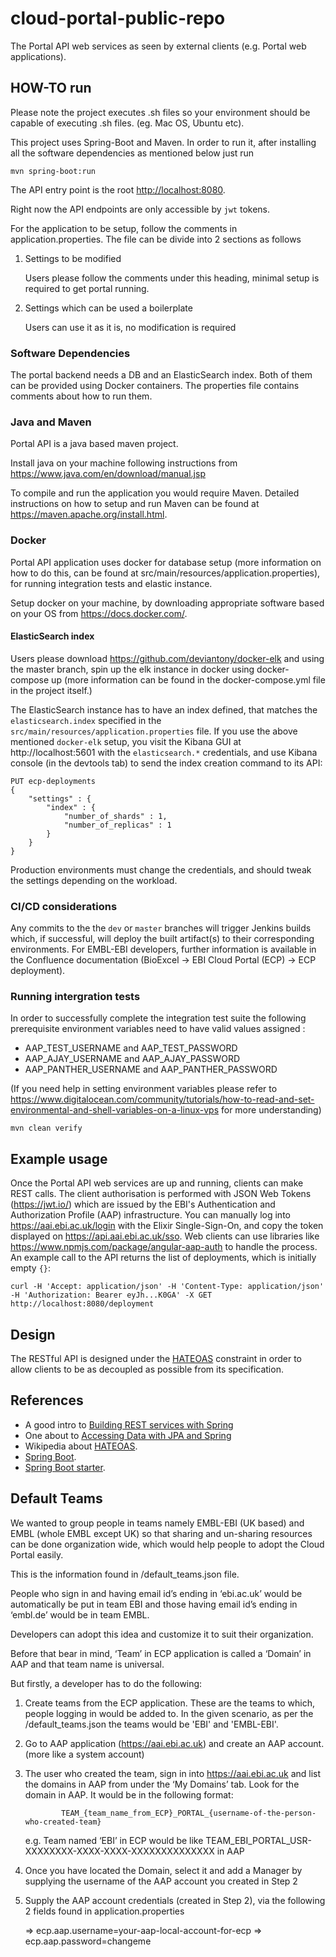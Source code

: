 # cloud-portal-public-repo

The Portal API web services as seen by external clients (e.g. Portal web applications).  

## HOW-TO run  

Please note the project executes .sh files so your environment should be capable of executing .sh files. (eg. Mac OS, Ubuntu etc). 

This project uses Spring-Boot and Maven. In order to run it, after installing all the software dependencies as mentioned below just run  

    mvn spring-boot:run  

 The API entry point is the root [http://localhost:8080](http://localhost:8080).  

Right now the API endpoints are only accessible by `jwt` tokens. 

For the application to be setup, follow the comments in application.properties. The file can be divide into 2 sections 
as follows

1. Settings to be modified 

    Users please follow the comments under this heading, minimal setup is required to get portal running.
   
2. Settings which can be used a boilerplate 

   Users can use it as it is, no modification is required
   

### Software Dependencies  

The portal backend needs a DB and an ElasticSearch index. Both of them can be provided using Docker containers. The properties file contains comments about how to run them.  

### Java and Maven

Portal API is a java based maven project. 

Install java on your machine following instructions from https://www.java.com/en/download/manual.jsp

To compile and run the application you would require Maven. Detailed instructions on how to setup and run Maven
can be found at https://maven.apache.org/install.html.

### Docker

Portal API application uses docker for database setup (more information on how to do this, can be found at src/main/resources/application.properties), for running integration tests and elastic instance. 

Setup docker on your machine, by downloading appropriate software based on your OS from https://docs.docker.com/.

#### ElasticSearch index

Users please download https://github.com/deviantony/docker-elk and using the master branch, spin up the elk instance in docker using docker-compose up (more information can be found in the docker-compose.yml file in the project itself.)

The ElasticSearch instance has to have an index defined, that matches the `elasticsearch.index` 
specified in the `src/main/resources/application.properties` file. If you use the above mentioned `docker-elk` setup,
you visit the Kibana GUI at http://localhost:5601 with the `elasticsearch.*` credentials, 
and use Kibana console (in the devtools tab) to send the index creation command to its API:  

```
PUT ecp-deployments
{
    "settings" : {
        "index" : {
            "number_of_shards" : 1, 
            "number_of_replicas" : 1 
        }
    }
}
```
Production environments must change the credentials, and should tweak the settings depending on the workload.

### CI/CD considerations

Any commits to the the `dev` or `master` branches will trigger Jenkins builds which, if successful,
will deploy the built artifact(s) to their corresponding environments. For EMBL-EBI developers,
further information is available in the Confluence documentation (BioExcel -> EBI Cloud Portal (ECP)
-> ECP deployment).

### Running intergration tests

In order to successfully complete the integration test suite the following prerequisite environment
variables need to have valid values assigned :

 * AAP_TEST_USERNAME and AAP_TEST_PASSWORD
 * AAP_AJAY_USERNAME and AAP_AJAY_PASSWORD
 * AAP_PANTHER_USERNAME and AAP_PANTHER_PASSWORD

(If you need help in setting environment variables please refer to https://www.digitalocean.com/community/tutorials/how-to-read-and-set-environmental-and-shell-variables-on-a-linux-vps for more understanding)

`mvn clean verify`

## Example usage

Once the Portal API web services are up and running, clients can make REST calls. The client authorisation 
is performed with JSON Web Tokens (https://jwt.io/) which are issued by the EBI's Authentication and Authorization Profile (AAP) infrastructure. You can manually log into https://aai.ebi.ac.uk/login with the Elixir Single-Sign-On,
and copy the token displayed on https://api.aai.ebi.ac.uk/sso. Web clients can use libraries like https://www.npmjs.com/package/angular-aap-auth to handle the process. An example call to the API returns the list of deployments, 
which is initially empty `{}`:
```
curl -H 'Accept: application/json' -H 'Content-Type: application/json' -H 'Authorization: Bearer eyJh...K0GA' -X GET http://localhost:8080/deployment
```

## Design  

The RESTful API is designed under the [HATEOAS](https://en.wikipedia.org/wiki/HATEOAS) constraint in order to allow clients to be as decoupled as possible from its specification.

## References  

- A good intro to [Building REST services with Spring](http://spring.io/guides/tutorials/bookmarks/)  
- One about to [Accessing Data with JPA and Spring](http://spring.io/guides/gs/accessing-data-jpa/)  
- Wikipedia about [HATEOAS](https://en.wikipedia.org/wiki/HATEOAS).    
- [Spring Boot](http://projects.spring.io/spring-boot/).  
- [Spring Boot starter](http://start.spring.io/).  


## Default Teams

We wanted to group people in teams namely EMBL-EBI (UK based) and EMBL (whole EMBL except UK) so that sharing and un-sharing resources can be done organization wide, which would help people to adopt the Cloud Portal easily.

This is the information found in /default_teams.json file.

People who sign in and having email id’s ending in ‘ebi.ac.uk’ would be automatically be put in team EBI and 
those having email id’s ending in ‘embl.de’ would be in team EMBL.

Developers can adopt this idea and customize it to suit their organization.

Before that bear in mind, ‘Team’ in ECP application is called a ‘Domain’ in AAP and that
team name is universal.


But firstly, a developer has to do the following:

1.	Create teams from the ECP application. These are the teams to which, people logging in would be added to.
    In the given scenario, as per the /default_teams.json the teams would be 'EBI' and 'EMBL-EBI'. 
    
2.	Go to AAP application (https://aai.ebi.ac.uk) and create an AAP account. (more like a system account)

3.	The user who created the team, sign in into https://aai.ebi.ac.uk  and list the domains in AAP from under the ‘My Domains’     tab. Look for the domain in AAP. It would be in the following format: 

                TEAM_{team_name_from_ECP}_PORTAL_{username-of-the-person-who-created-team}
                
    e.g. Team named ‘EBI’ in ECP would be like TEAM_EBI_PORTAL_USR-XXXXXXXX-XXXX-XXXX-XXXXXXXXXXXXXX  in AAP
    
4.	Once you have located the Domain, select it and add a Manager by supplying the username of the AAP account you created in Step 2

5.	Supply the AAP account credentials (created in Step 2), via the following 2 fields found in application.properties

    => ecp.aap.username=your-aap-local-account-for-ecp
    => ecp.aap.password=changeme

